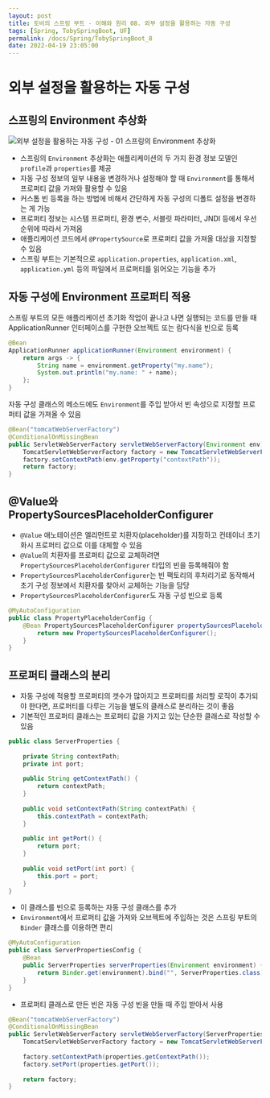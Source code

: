 ```yaml
---
layout: post
title: 토비의 스프링 부트 - 이해와 원리 08. 외부 설정을 활용하는 자동 구성
tags: [Spring, TobySpringBoot, UF]
permalink: /docs/Spring/TobySpringBoot_8
date: 2022-04-19 23:05:00
---
```

# 외부 설정을 활용하는 자동 구성
## 스프링의 Environment 추상화
![외부 설정을 활용하는 자동 구성 - 01  스프링의 Environment 추상화](https://user-images.githubusercontent.com/52024566/233390547-c25e4cb2-c583-48b1-8cc2-915dbfded3d1.png)

- 스프링의 `Environment` 추상화는 애플리케이션의 두 가지 환경 정보 모델인 `profile`과 `properties`를 제공
- 자동 구성 정보의 일부 내용을 변경하거나 설정해야 할 때 `Environment`를 통해서 프로퍼티 값을 가져와 활용할 수 있음
- 커스톰 빈 등록을 하는 방법에 비해서 간단하게 자동 구성의 디폴트 설정을 변경하는 게 가능
- 프로퍼티 정보는 시스템 프로퍼티, 환경 변수, 서블릿 파라미터, JNDI 등에서 우선순위에 따라서 가져옴
- 애플리케이션 코드에서 `@PropertySource`로 프로퍼티 값을 가져올 대상을 지정할 수 있음
- 스프링 부트는 기본적으로 `application.properties`, `application.xml`, `application.yml` 등의 파일에서 프로퍼티를 읽어오는 기능을 추가
## 자동 구성에 Environment 프로퍼티 적용
스프링 부트의 모든 애플리케이션 초기화 작업이 끝나고 나면 실행되는 코드를 만들 때 ApplicationRunner 인터페이스를 구현한 오브젝트 또는 람다식을 빈으로 등록

```java
@Bean
ApplicationRunner applicationRunner(Environment environment) {
    return args -> {
        String name = environment.getProperty("my.name");
        System.out.println("my.name: " + name);
    };
}
```

자동 구성 클래스의 메소드에도 `Environment`를 주입 받아서 빈 속성으로 지정할 프로퍼티 값을 가져올 수 있음

```java
@Bean("tomcatWebServerFactory")
@ConditionalOnMissingBean
public ServletWebServerFactory servletWebServerFactory(Environment env) {
    TomcatServletWebServerFactory factory = new TomcatServletWebServerFactory();
    factory.setContextPath(env.getProperty("contextPath"));
    return factory;
}
```
## @Value와 PropertySourcesPlaceholderConfigurer
- `@Value` 애노테이션은 엘리먼트로 치환자(placeholder)를 지정하고 컨테이너 초기화시 프로퍼티 값으로 이를 대체할 수 있음
- `@Value`의 치환자를 프로퍼티 값으로 교체하려면 `PropertySourcesPlaceholderConfigurer` 타입의 빈을 등록해줘야 함
- `PropertySourcesPlaceholderConfigurer`는 빈 팩토리의 후처리기로 동작해서 초기 구성 정보에서 치환자를 찾아서 교체하는 기능을 담당
- `PropertySourcesPlaceholderConfigurer`도 자동 구성 빈으로 등록

```java
@MyAutoConfiguration
public class PropertyPlaceholderConfig {
    @Bean PropertySourcesPlaceholderConfigurer propertySourcesPlaceholderConfigurer() {
        return new PropertySourcesPlaceholderConfigurer();
    }
}
```
## 프로퍼티 클래스의 분리
- 자동 구성에 적용할 프로퍼티의 갯수가 많아지고 프로퍼티를 처리할 로직이 추가되야 한다면, 프로퍼티를 다루는 기능을 별도의 클래스로 분리하는 것이 좋음
- 기본적인 프로퍼티 클래스는 프로퍼티 값을 가지고 있는 단순한 클래스로 작성할 수 있음

```java
public class ServerProperties {
  
    private String contextPath;
    private int port;
  
    public String getContextPath() {
        return contextPath;
    }
  
    public void setContextPath(String contextPath) {
        this.contextPath = contextPath;
    }
  
    public int getPort() {
        return port;
    }
  
    public void setPort(int port) {
        this.port = port;
    }
}
```

- 이 클래스를 빈으로 등록하는 자동 구성 클래스를 추가
- `Environment`에서 프로퍼티 값을 가져와 오브젝트에 주입하는 것은 스프링 부트의 `Binder` 클래스를 이용하면 편리

```java
@MyAutoConfiguration
public class ServerPropertiesConfig {
    @Bean
    public ServerProperties serverProperties(Environment environment) {
        return Binder.get(environment).bind("", ServerProperties.class).get();
    }
}
```

- 프로퍼티 클래스로 만든 빈은 자동 구성 빈을 만들 때 주입 받아서 사용

```java
@Bean("tomcatWebServerFactory")
@ConditionalOnMissingBean
public ServletWebServerFactory servletWebServerFactory(ServerProperties properties) {
    TomcatServletWebServerFactory factory = new TomcatServletWebServerFactory();
  
    factory.setContextPath(properties.getContextPath());
    factory.setPort(properties.getPort());
  
    return factory;
}
```